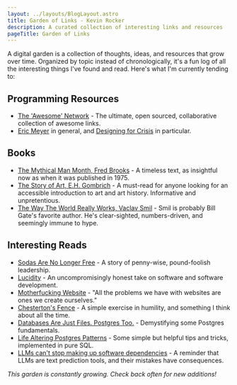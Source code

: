 ```yaml
---
layout: ../layouts/BlogLayout.astro
title: Garden of Links - Kevin Rocker
description: A curated collection of interesting links and resources
pageTitle: Garden of Links
---
```


<section class="prose md:prose-sm dark:prose-invert prose-stone">

A digital garden is a collection of thoughts, ideas, and resources that grow over time. Organized by topic instead of chronologically, it's a fun log of all the interesting things I've found and read. Here's what I'm currently tending to:

## Programming Resources

- [The 'Awesome' Network](https://github.com/sindresorhus/awesome) - The ultimate, open sourced, collaborative collection of awesome links.
- [Eric Meyer](https://meyerweb.com/) in general, and [Designing for Crisis](https://medium.com/net-magazine/designing-for-crisis-9cab10b4c519) in particular.

## Books

- [The Mythical Man Month, Fred Brooks](https://www.goodreads.com/book/show/13629.The_Mythical_Man_Month) - A timeless text, as insightful now as when it was published in 1975.
- [The Story of Art, E.H. Gombrich](https://www.goodreads.com/book/show/222078.The_Story_of_Art?ref=nav_sb_noss_l_12) - A must-read for anyone looking for an accessible introduction to art and art history. Informative and unpretentious.
- [The Way The World Really Works, Vaclav Smil](https://www.goodreads.com/book/show/56587388-how-the-world-really-works) - Smil is probably Bill Gate's favorite author. He's clear-sighted, numbers-driven, and seemingly immune to hype.

## Interesting Reads

- [Sodas Are No Longer Free](https://steveblank.com/2009/12/21/the-elves-leave-middle-earth-%E2%80%93-soda%E2%80%99s-are-no-longer-free/) - A story of penny-wise, pound-foolish leadership.
- [Lucidity](https://ludic.mataroa.blog/) - An uncompromisingly honest take on software and software development.
- [Motherfucking Website](https://motherfuckingwebsite.com/) - "All the problems we have with websites are ones we create ourselves."
- [Chesterton's Fence](https://fs.blog/chestertons-fence/) - A simple exercise in humility, and something I think about all the time.
- [Databases Are Just Files. Postgres Too.](https://tselai.com/all-databases-are-just-files) - Demystifying some Postgres fundamentals.
- [Life Altering Postgres Patterns](https://mccue.dev/pages/3-11-25-life-altering-postgresql-patterns) - Some simple but helpful tips and tricks, implemented in pure SQL.
- [LLMs can't stop making up software dependencies](https://www.theregister.com/2025/04/12/ai_code_suggestions_sabotage_supply_chain/) - A reminder that LLMs are text prediction tools, and their mistakes have consequences.

*This garden is constantly growing. Check back often for new additions!*

</section> 
